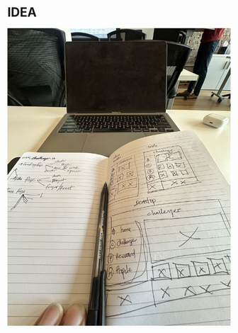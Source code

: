 <h1>IDEA</h1>



![alt text](https://github.com/Cob007/Challenger/blob/master/others/ideaAssets/001.jpeg)
